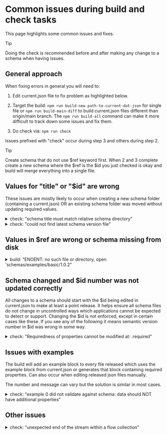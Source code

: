 # Common issues during build and check tasks

This page highlights some common issues and fixes.

> [!TIP]
> Doing the check is recommended before and after making any
> change to a schema when having issues.

## General approach

When fixing errors in general you will need to:

1. Edit current.json file to fix problem as highlighted below.

2. Target the build: `npm run build-new path-to-current-dot-json`
   for single file or  `npm run build-main-diff` to build
   current.json files different than origin/main branch.
   The `npm run build-all` command can make it more difficult
   to track down some issues and fix them.

3. Do check via: `npm run check` 

Issues prefixed with "check" occur during step 3 and others
during step 2.

> [!TIP]
> Create schema that do not use $ref keyword first. When 2 and 3
> complete create a new schema where the $ref is the $id you
> just checked is okay and build will merge everything
> into a single file.

## Values for "title" or "$id" are wrong

These issues are mostly likely to occur when creating a
new schema folder (containing a current.json) OR an
existing schema folder was moved without updating
required values.

<details>

<summary>check: "schema title must match relative schema directory"</summary>

### Edit "title" in current.json

**Fix:** Depends on path to schema folder. See
file `schemas/examples/basic/current.json` for context and it
has: "title" = "examples/basic"

**Tools output:** The value in green is wrong, value in red
correct value. 

**Background:** The "title" acts like an internal references
that will never change. It enables the tools to ignore
release numbers so it can support multiple versions at
the same time without having to parse other variables
found after guessing what json file to look at.

</details>

<details>

<summary>check: "could not find latest schema version file"</summary>

### Edit "$id" in current.json

**Fix:** Depends on path to schema folder. See
file `schemas/examples/basic/current.json` for context and it
has: "$id" = "/examples/basic/1.0.0"

**Tools output:** The required value is the title prefixed by a
forward slash. (Version can be any semantic number.)

**Background:** The "$id" enables tools to increase the
robustness of schema change over time. It means all
previous releases can exist at the same time with
validation of every release.

</details>

## Values in $ref are wrong or schema missing from disk

<details>

<summary>build: "ENOENT: no such file or directory, open 'schemas/examples/basic/1.0.2"</summary>

### A $ref points at a release that does not exist on disk

This can occur for different reasons. It is most often
due to a typo but sometimes it will be because the schema
being referenced has not been built at least once. It could
also be because a schema moved location in the root without
all references in all versions being changed to correct values.

**Fix:** Confirm the path in $ref is correct and starts
with a '/'. If it is find the schema folder
for $ref schema, check current.json exists
and version in $id, then check if a file
for that version exists on disk (like 1.2.3.json). If not
build it, then build faulty schema again. Running `build-all`
twice will sometimes fix the issue.

**Tools output:** The error above.

**Background:** The location of a schema on disk is
important and so are each version. A schema folder
moving in the schema root requires every $ref in
every version to be updated to the new
path. Build order is important for schema.

</details>

## Schema changed and $id number was not updated correctly

All changes to a schema should start with the $id
being edited in current.json to make at least
a point release. It helps ensure all schema files do
not change in uncontrolled ways which applications
cannot be expected to detect or support. Changing
the $id is not enforced, except in certain
cases like these. If you see any of the following it means
semantic version number in $id was wrong in some way.

<details>
<summary>check: "Requiredness of properties cannot be modified at: .required"</summary>

### Major release is needed

This occurs whenever a property become required and there has
been least one previous release. The property may have
been optional in an earlier release. 

**Fix:** Increment the major version in current.json
and do a cleanup before the next build and check.

**Example:** If this issue occurred after editing $id
from `1.1.6` to `1.1.7` the value to
fix issue is `2.0.0`. The cleanup needs to delete
new files not in origin/main branch. In this case,
the file 1.1.7.json needs removing. If $id had
not been changed (prior to causing this
issue) the file 1.1.6.json would have been
overwritten and needs restoring from main.

#### Informing schema writers about this major release

If the $id being fixed has been used as a $ref you should raise
a Github issue labelled "major" that is mentioned on a PR. To
find these do a search for the $id without semantic version and
look for $ref lines. Add the $id of any current.json file found
to the issue. Writers of those schema can decided when to do
major release after your major release is merged to main.

</details>


## Issues with examples

The build will add an example block
to every file released which uses the example block from
current.json or generates that block containing
required properties. Can also occur when editing
released json files manually.

The number and message can vary but the solution
is similar in most cases.
<details>
<summary>check: "example 0 did not validate against schema: data should NOT have additional properties"</summary>

### Check typo or remove property from example

**Fix:** Edit current.json and confirm the property in the example
is defined by the schema. If not, remove from example or correct
spelling mistake. Rebuild and check will pass again.

</details>


## Other issues

<details>
<summary>check: "unexpected end of the stream within a flow collection"</summary>

### Restore the json file being referenced

The probable cause is a current.json file has a $ref and the
current.json or released files for that $ref has
been left as invalid JSON. For example, it was edited my
mistake whilst reviewing the properties being reused.

**Fix:** Find the $id being referenced and restore the required
file to its original state.

</details>